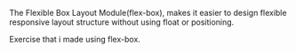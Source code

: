 The Flexible Box Layout Module(flex-box), makes it easier to design flexible responsive layout structure without using float or positioning.

Exercise that i made using flex-box.

